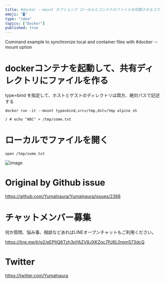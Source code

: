 ```yaml
---
title: #docker --mount オプションで ローカルとコンテナのファイルを同期させるコマンド例
emoji: "🖥"
type: "idea"
topics: ["Docker"]
published: true
---
```


Command example to synchronize local and container files with #docker --mount option


# dockerコンテナを起動して、共有ディレクトリにファイルを作る

type=bind を指定して、ホストとゲストのディレクトリは両方、絶対パスで記述する

```
docker run -it --mount type=bind,src=/tmp,dst=/tmp alpine sh

/ # echo "ABC" > /tmp/some.txt
```

# ローカルでファイルを開く

```
open /tmp/some.txt
```

![image](https://user-images.githubusercontent.com/13635059/64213093-9b035e80-cee6-11e9-8c44-607b210a45c9.png)



# Original by Github issue

https://github.com/YumaInaura/YumaInaura/issues/2388








<!-- Update From Qiita API -->

# チャットメンバー募集


何か質問、悩み事、相談などあればLINEオープンチャットもご利用ください。

https://line.me/ti/g2/eEPltQ6Tzh3pYAZV8JXKZqc7PJ6L0rpm573dcQ





# Twitter


https://twitter.com/YumaInaura


<!-- Update From Qiita API -->


